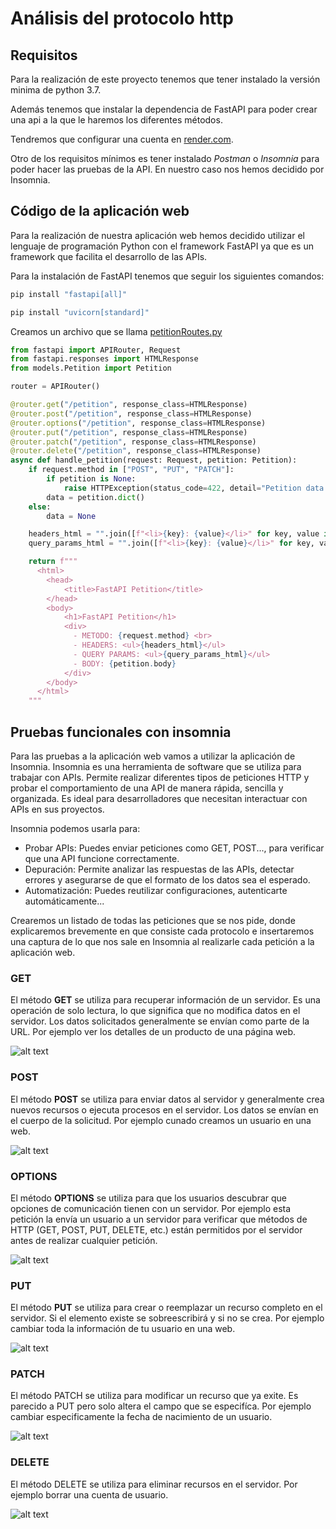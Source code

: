 # Análisis del protocolo http

## Requisitos

Para la realización de este proyecto tenemos que tener instalado la versión minima de python 3.7.

Además tenemos que instalar la dependencia de FastAPI para poder crear una api a la que le haremos los diferentes métodos.

Tendremos que configurar una cuenta en [render.com](https://render.com/).

Otro de los requisitos mínimos es tener instalado *Postman* o *Insomnia* para poder hacer las pruebas de la API. En nuestro caso nos hemos decidido por Insomnia.

## Código de la aplicación web

Para la realización de nuestra aplicación web hemos decidido utilizar el lenguaje de programación Python con el framework FastAPI ya que es un framework que facilita el desarrollo de las APIs.

Para la instalación de FastAPI tenemos que seguir los siguientes comandos: 

```bash
pip install "fastapi[all]"
```

```bash
pip install "uvicorn[standard]"
```
Creamos un archivo que se llama [petitionRoutes.py](https://github.com/IES-Rafael-Alberti/GRUPO_3/blob/main/Puesta%20producci%C3%B3n%20segura/Analisis_protocolo_http/peticiones-fastAPI/routers/petitionRoutes.py)
```python
from fastapi import APIRouter, Request
from fastapi.responses import HTMLResponse
from models.Petition import Petition

router = APIRouter()

@router.get("/petition", response_class=HTMLResponse)
@router.post("/petition", response_class=HTMLResponse)
@router.options("/petition", response_class=HTMLResponse)
@router.put("/petition", response_class=HTMLResponse)
@router.patch("/petition", response_class=HTMLResponse)
@router.delete("/petition", response_class=HTMLResponse)
async def handle_petition(request: Request, petition: Petition):
    if request.method in ["POST", "PUT", "PATCH"]:
        if petition is None:
            raise HTTPException(status_code=422, detail="Petition data is required")
        data = petition.dict()
    else:
        data = None

    headers_html = "".join([f"<li>{key}: {value}</li>" for key, value in request.headers.items()])
    query_params_html = "".join([f"<li>{key}: {value}</li>" for key, value in request.query_params.items()])

    return f"""
      <html>
        <head>
            <title>FastAPI Petition</title>
        </head>
        <body>
            <h1>FastAPI Petition</h1>
            <div>
              - METODO: {request.method} <br>
              - HEADERS: <ul>{headers_html}</ul>
              - QUERY PARAMS: <ul>{query_params_html}</ul>
              - BODY: {petition.body}
            </div>
        </body>
      </html>
    """

```

## Pruebas funcionales con insomnia

Para las pruebas a la aplicación web vamos a utilizar la aplicación de Insomnia. Insomnia es una herramienta de software que se utiliza para trabajar con APIs. Permite realizar diferentes tipos de peticiones HTTP y probar el comportamiento de una API de manera rápida, sencilla y organizada. Es ideal para desarrolladores que necesitan interactuar con APIs en sus proyectos.

Insomnia podemos usarla para: 
- Probar APIs: Puedes enviar peticiones como GET, POST..., para verificar que una API funcione correctamente.
- Depuración: Permite analizar las respuestas de las APIs, detectar errores y asegurarse de que el formato de los datos sea el esperado.
- Automatización: Puedes reutilizar configuraciones, autenticarte automáticamente...

Crearemos un listado de todas las peticiones que se nos pide, donde explicaremos brevemente en que consiste cada protocolo e insertaremos una captura de lo que nos sale en Insomnia al realizarle cada petición a la aplicación web. 

### GET
El método **GET** se utiliza para recuperar información de un servidor. Es una operación de solo lectura, lo que significa que no modifica datos en el servidor. Los datos solicitados generalmente se envían como parte de la URL. Por ejemplo ver los detalles de un producto de una página web. 

![alt text](img/1-GET.png)
### POST
El método **POST** se utiliza para enviar datos al servidor y generalmente crea nuevos recursos o ejecuta procesos en el servidor. Los datos se envían en el cuerpo de la solicitud. Por ejemplo cunado creamos un usuario en una web.   

![alt text](img/2-POST.png)
### OPTIONS
El método **OPTIONS** se utiliza para que los usuarios descubrar que opciones de comunicación tienen con un servidor. Por ejemplo esta petición la envía un usuario a un servidor para verificar que métodos de HTTP (GET, POST, PUT, DELETE, etc.) están permitidos por el servidor antes de realizar cualquier petición.   

![alt text](img/3-OPTIONS.png)
### PUT
El método **PUT** se utiliza para crear o reemplazar un recurso completo en el servidor. Si el elemento existe se sobreescribirá y si no se crea. Por ejemplo cambiar toda la información de tu usuario en una web.  

![alt text](img/4-PUT.png)
### PATCH
El método PATCH se utiliza para modificar un recurso que ya exite. Es parecido a PUT pero solo altera el campo que se especifíca. Por ejemplo cambiar especificamente la fecha de nacimiento de un usuario.   

![alt text](img/5-PATCH.png)
### DELETE
El método DELETE se utiliza para eliminar recursos en el servidor. Por ejemplo borrar una cuenta de usuario.  

![alt text](img/6-DELETE.png)
